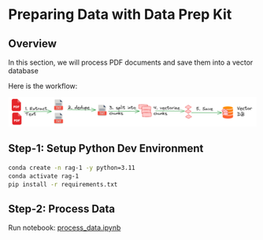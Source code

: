 # Preparing Data with Data Prep Kit

## Overview

In this section, we will process PDF documents and save them into a vector database

Here is the workflow:

![](Images/data-prep-1.png)


## Step-1: Setup Python Dev Environment

```bash
conda create -n rag-1 -y python=3.11
conda activate rag-1
pip install -r requirements.txt
```

## Step-2: Process Data

Run notebook: [process_data.ipynb](process_data.ipynb)